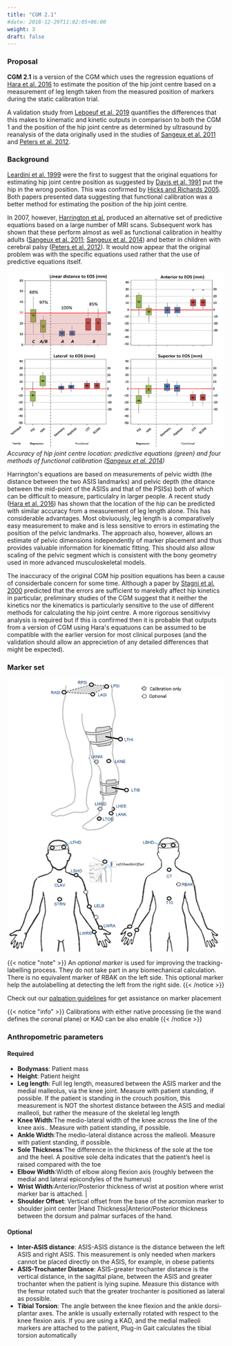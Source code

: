 ```yaml
---
title: "CGM 2.1"
#date: 2018-12-29T11:02:05+06:00
weight: 3
draft: false
---
```


### Proposal

**CGM 2.1** is a version of the CGM which uses the regression equations of [Hara et al. 2016](http://dx.doi.org/10.1038/srep37707) to estimate the position of the hip joint centre based on a measurement of leg length taken from the measured position of markers during the static calibration trial.

A validation study from [Leboeuf et al. 2019](https://doi.org/10.1016/j.jbiomech.2019.02.010) quantifies the differences that this makes to kinematic and kinetic outputs in comparison to both the CGM 1 and the position of the hip joint centre as determined by ultrasound by reanalysis of the data originally used in the studies of [Sangeux et al. 2011](http://dx.doi.org/10.1016/j.gaitpost.2011.05.019) and [Peters et al. 2012](http://dx.doi.org/10.1016/j.gaitpost.2012.03.011).


### Background

[Leardini et al. 1999](http://dx.doi.org/10.1016/S0021-9290%2898%2900148-1) were the first to suggest that the original equations for estimating hip joint centre position as suggested by [Davis et al. 1991](http://dx.doi.org/10.1016/0167-9457%2891%2990046-Z) put the hip in the wrong position. This was confirmed by [Hicks and Richards 2005](http://dx.doi.org/10.1016/j.gaitpost.2004.08.004).
Both papers presented data suggesting that functional calibration was a better method for estimating the position of the hip joint centre.

In 2007, however, [Harrington et al.](http://dx.doi.org/10.1016/j.jbiomech.2006.02.003) produced an alternative set of predictive equations based on a large number of MRI scans. Subsequent work has shown that these perform almost as well as functional calibration in healthy adults ([Sangeux et al. 2011](http://dx.doi.org/10.1016/j.gaitpost.2011.05.019); [Sangeux et al. 2014](http://dx.doi.org/10.1016/j.gaitpost.2014.01.024)) and better in children with cerebral palsy ([Peters et al. 2012](http://dx.doi.org/10.1016/j.gaitpost.2012.03.011)). It would now appear that the original problem was with the specific equations used rather that the use of predictive equations itself.

![image](Sangeux2014.png)
*Accuracy of hip joint centre location: predictive equations (green) and four methods of functional calibration ([Sangeux et al. 2014](http://dx.doi.org/10.1016/j.gaitpost.2014.01.024))*


Harrington's equations are based on measurements of pelvic width (the distance between the two ASIS landmarks) and pelvic depth (the ditance between the mid-point of the ASISs and that of the PSISs) both of which can be difficult to measure, particulalry in larger people. A recent study ([Hara et al. 2016](http://dx.doi.org/10.1038/srep37707)) has shown that the location of the hip can be predicted with similar accuracy from a measurement of leg length alone. This has considerable advantages. Most obviuously, leg length is a comparatively easy measurement to make and is less sensitive to errors in estimating the position of the pelvic landmarks. The approach also, however, allows an estimate of pelvic dimensions independently of marker placement and thus provides valuable information for kinematic fitting. This should also allow scaling of the pelvic segment which is consistent with the bony geometry used in more advanced musculoskeletal models.

The inaccuracy of the original CGM hip position equations has been a cause of considerbale concern for some time. Although a paper by [Stagni et al. 2000](http://dx.doi.org/S0021-9290%2800%2900093-2) predicted that the errors are sufficient to marekdly affect hip kinetics in particular, preliminary studies of the CGM suggest that it neither the kinetics nor the kinematics is particularly sensitive to the use of different methods for calculating the hip joint centre. A more rigorous sensitivivy analysis is required but if this is confirmed then it is probable that outputs from a version of CGM using Hara's equatuons can be assumed to be compatible with the earlier version for most clinical purposes (and the validation should allow an apprecietion of any detailed differences that might be expected).




### Marker set

![cgm11ms](CGM21and22_markerset.png)

{{< notice "note" >}}
An  *optional marker* is used for improving the tracking-labelling process. They do not take part in any biomechanical calculation.</br>
There is  no equivalent marker of RBAK on the left side. This optional marker help the autolabelling at detecting the left from the right side.
{{< /notice >}}

Check out our [palpation guidelines](Palpation.html) for get assistance on marker placement


{{< notice "info" >}}
Calibrations with either native processing (ie the wand defines  the coronal plane) or KAD can be also enable
{{< /notice >}}



### Anthropometric parameters

#### Required

* **Bodymass**: Patient mass  
* **Height**:   Patient height
* **Leg length**: Full leg length, measured between the ASIS marker and the medial malleolus, via the knee joint.  Measure with patient standing, if possible. If the patient is standing in the crouch position, this measurement is NOT the shortest distance between the ASIS and medial malleoli, but rather the measure of the skeletal leg length
* **Knee Width**:The medio-lateral width of the knee across the line of the knee axis.. Measure with patient standing, if possible.
* **Ankle Width**:The medio-lateral distance across the malleoli. Measure with patient standing, if possible.
* **Sole Thickness**:The difference in the thickness of the sole at the toe and the heel. A positive sole delta indicates that the patient’s heel is raised compared with the toe
* **Elbow Width**:Width of elbow along flexion axis (roughly between the medial and lateral epicondyles of the humerus)
* **Wrist Width**:Anterior/Posterior thickness of wrist at position where wrist marker bar is
attached. |
* **Shoulder Offset**: Vertical offset from the base of the acromion marker to shoulder joint center
|Hand Thickness|Anterior/Posterior thickness between the dorsum and palmar surfaces of the hand.


#### Optional

* **Inter-ASIS distance**: ASIS-ASIS distance is the distance between the left ASIS and right ASIS. This measurement is only needed when markers cannot be placed directly on the ASIS, for example, in obese patients
* **ASIS-Trochanter Distance**: ASIS-greater trochanter distance is the vertical distance, in the sagittal plane, between the ASIS and greater trochanter when the patient is lying supine. Measure this distance with the femur rotated such that the greater trochanter is positioned as lateral as possible.
* **Tibial Torsion**: The angle between the knee flexion and the ankle dorsi-plantar axes. The ankle is usually externally rotated with respect to the knee flexion axis. If you are using a KAD, and the medial malleoli markers are attached to the patient, Plug-in Gait calculates the tibial torsion automatically

